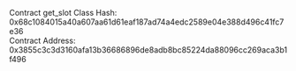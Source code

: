 Contract get_slot
Class Hash: 0x68c1084015a40a607aa61d61eaf187ad74a4edc2589e04e388d496c41fc7e36\
Contract Address: 0x3855c3c3d3160afa13b36686896de8adb8bc85224da88096cc269aca3b1f496
